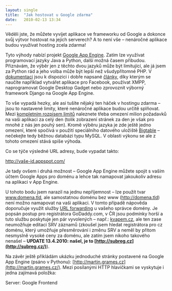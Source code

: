 ```yaml
---
layout: single
title:  "Jak hostovat u Google zdarma"
date:   2010-02-13 13:34
---
```

Věděli jste, že můžete vyvíjet aplikace ve frameworku od Google a dokonce svůj výtvor hostovat
na jejich serverech? A to není vše – nenáročné aplikace budou využívat hosting zcela zdarma!

Tyto výhody nabízí projekt [Google App Engine](http://appengine.google.com/). Zatím lze využívat
programovací jazyky Java a Python, další možná časem přibudou. Přiznávám, že výběr jen z těchto dvou
jazyků může být limitující, ale já jsem za Python rád a jeho volba může být lepší než všudypřítomné
PHP. V [dokumentaci](http://code.google.com/intl/cs-CZ/appengine/docs/) jsou k dispozici i dobře
napsané [články](http://code.google.com/intl/cs-CZ/appengine/articles/), díky kterým se naučíte
například vytvářet aplikace pro Facebook, používat XMPP, naprogramovat Google Desktop Gadget nebo
zprovoznit výborný framework Django na Google App Engine.

To vše vypadá hezky, ale asi tušíte nějaký ten háček v hostingu zdarma – jsou to nastavené limity,
které nenáročné aplikace budou určitě splňovat. Mezi
[kompletním rozpisem limitů](http://code.google.com/intl/cs-CZ/appengine/docs/quotas.html)
naleznete třeba omezení milion požadavků na vaši aplikaci za celý den (tolik zobrazení stránek
za den je však pro mnohé z nás jen pouhý sen). Kromě výběru jazyka je zde ještě jedno omezení, které
spočívá v použití speciálního datového uložiště
[Bigtable](http://labs.google.com/papers/bigtable.html) – nečekejte tedy běžnou databázi typu MySQL.
V oblasti výkonu se ale z tohoto omezení stává spíše výhoda.

Co se týče výsledné URL adresy, bude vypadat takto:

http://vaše-id.appspot.com/

Je tady ovšem i druhá možnost – Google App Engine můžete spojit s vaším účtem Google Apps pro doménu
a lehce tak namapovat jakoukoliv adresu na aplikaci v App Engine.

U tohoto bodu jsem narazil na jednu nepříjemnost – lze použít tvar www.domena.tld, ale samostatnou
doménu bez www (http://domena.tld) není možno namapovat na vaši aplikaci. V tomto případě nápověda
doporučuje využít služby
[URL forwarding](http://www.google.com/support/a/bin/answer.py?hl=en-in&answer=61057) u vašeho
správce domény. Je popsán postup pro registrátora GoDaddy.com, v ČR jsou podmínky horší a tuto
službu poskytuje jen pár vyvolených – např.: [kvapem.cz](http://kvapem.cz/), ale ten zase neumožňuje
editaci SRV záznamů (zkoušel jsem hledat registrátora pro cz doménu, který umožňuje přesměrování i
změnu SRV a neměl by přitom nesmyslně vysoké ceny za doménu, ale zatím jsem nikoho takového
nenašel – **UPDATE 13.4.2010: našel, je to [http://subreg.cz](http://subreg.cz/)**).

Na závěr ještě přikládám ukázku jednoduché stránky postavené na Google App Engine (psáno v Pythonu):
[http://martin.grames.cz](http://martin.grames.cz/). Mezi posílanými HTTP hlavičkami se vyskytuje i
jedna zajímavá položka:

Server: Google Frontend

